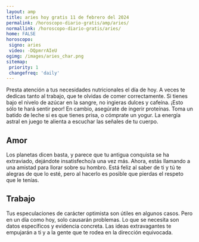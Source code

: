 ```yaml
---
layout: amp
title: aries hoy gratis 11 de febrero del 2024 
permalink: /horoscopo-diario-gratis/amp/aries/
normallink: /horoscopo-diario-gratis/aries/
home: FALSE
horoscopo:
 signo: aries
 video: -DQpmrrAIeU
ogimg: /images/aries_char.png
sitemap:
 priority: 1
 changefreq: 'daily'
---
```



Presta atención a tus necesidades nutricionales el día de hoy. A veces te dedicas tanto al trabajo, que te olvidas de comer correctamente. Si tienes bajo el nivelo de azúcar en la sangre, no ingieras dulces y cafeína. ¡Esto sólo te hará sentir peor! En cambio, asegúrate de ingerir proteínas. Toma un batido de leche si es que tienes prisa, o cómprate un yogur. La energía astral en juego te alienta a escuchar las señales de tu cuerpo.

## Amor

Los planetas dicen basta, y parece que tu antigua conquista se ha extraviado, dejándote insatisfecho/a una vez más. Ahora, estás llamando a una amistad para llorar sobre su hombro. Está feliz al saber de ti y tú te alegras de que lo esté, pero al hacerlo es posible que pierdas el respeto que le tenías.

## Trabajo

Tus especulaciones de carácter optimista son útiles en algunos casos. Pero en un día como hoy, solo causarán problemas. Lo que se necesita son datos específicos y evidencia concreta. Las ideas extravagantes te empujarán a ti y a la gente que te rodea en la dirección equivocada.